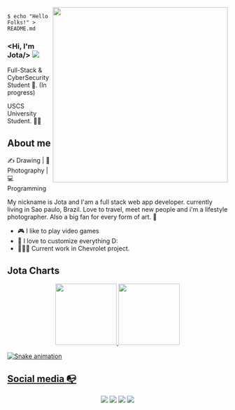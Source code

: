 <img align="right" width="400" height="400" src="https://cdn.discordapp.com/attachments/819815153603182622/957706097379139624/loading.gif">

```shell
$ echo "Hello Folks!" > README.md
```
 

### <Hi, I'm Jota/> <img src="https://cdn.discordapp.com/emojis/857267051169054721.gif?size=44&quality=lossless">



Full-Stack &   CyberSecurity Student :robot:. (In progress)

USCS University Student. :man_technologist:


## About me 

✍️ Drawing | 📸 Photography | 💻 Programming


My nickname is Jota and I'am a full stack web app developer. currently living in Sao paulo, Brazil. 
Love to travel, meet new people and i'm a lifestyle photographer. Also a big fan for every form of art. 🐺


- :video_game: I like to play video games
- :gem: I love to customize everything D:
- 👨🏽‍💻 Current work in  Chevrolet project.





## Jota Charts 


<div align="center">
  <a href="https://beacons.ai/jotaribeiro">
  <img height="140em" src="https://github-readme-stats.vercel.app/api?username=http-jota&show_icons=true&theme=dracula&include_all_commits=true&count_private=true"/>
  <img height="140em" src="https://github-readme-stats.vercel.app/api/top-langs/?username=http-jota&layout=compact&langs_count=7&theme=dracula"/>
</div>
 


 
![Snake animation](https://github.com/http-jota/http-jota/blob/output/github-contribution-grid-snake.svg)
 



## Social media :mailbox_with_no_mail:

<p align="center">
    <a href="https://twitter.com/_jotapng"><img src="https://img.shields.io/badge/twitter-%231FA1F1?style=flat&logo=twitter&logoColor=white"/></a>
    <a href="https://www.linkedin.com/in/juniorjota/"><img src="https://img.shields.io/badge/linkedin-%230177B5?style=flat&logo=linkedin&logoColor=white"/></a>
    <a href="maito:contatojuniorluiz@gmail.com"><img src="https://img.shields.io/badge/Mail-%23FF0000?style=flat&logo=GMail&logoColor=white"/></a>
    <a href="https://www.instagram.com/jnr.jpeg/"><img src="https://img.shields.io/badge/instagram-%23E4415F?style=flat&logo=instagram&logoColor=white"/></a>
  </p>

